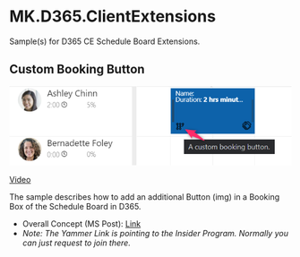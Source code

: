 # MK.D365.ClientExtensions

Sample(s) for D365 CE Schedule Board Extensions.

## Custom Booking Button

![Custom Booking Button](https://raw.githubusercontent.com/markuskonrad/MK.D365.ClientExtensions/main/src/customBookingButton/customBookingButton.png)

[Video](<https://youtu.be/v3dACUwtsFQ>)

The sample describes how to add an additional Button (img) in a Booking Box of the Schedule Board in D365.

* Overall Concept (MS Post): [Link](<https://www.yammer.com/crmpartner/#/threads/show?threadId=1122675121733632>)
* *Note: The Yammer Link is pointing to the Insider Program. Normally you can just request to join there.*
